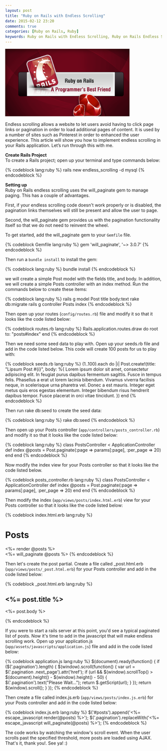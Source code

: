 ```yaml
---
layout: post
title: "Ruby on Rails with Endless Scrolling"
date: 2015-02-12 23:20
comments: true
categories: [Ruby on Rails, Ruby]
keywords: Ruby on Rails with Endless Scrolling, Ruby on Rails Endless Scrolling, Rails with Endless Scrolling, Rails Endless Scrolling
---
```


<p>
  <img src="/images/ruby_on_rails.png" width="400" alt="Ruby on Rails with Endless Scrolling" />
</p>

<p>
  Endless scrolling allows a website to let users avoid having to click page links or pagination in order to load additional pages of content. It is used by a number of sites such as Pinterest in order to enhanced the user experience. This article will show you how to implement endless scrolling in your Rails application. Let’s run through this with me.
</p>

<p>
  <strong>Create Rails Project</strong><br/>
  To create a Rails project; open up your terminal and type commands below:
</p>

{% codeblock lang:ruby %}
rails new endless_scrolling -d mysql
{% endcodeblock %}

<p>
  <strong>Setting up</strong><br/>
  Ruby on Rails endless scrolling uses the will_paginate gem to manage paging. This has a couple of advantages.
</p>

<p>
  First, if your endless scrolling code doesn't work properly or is disabled, the pagination links themselves will still be present and allow the user to page.
</p>

<p>
  Second, the will_paginate gem provides us with the pagination functionality itself so that we do not need to reinvent the wheel.
</p>

<p>
  To get started, add the will_paginate gem to your <code>Gemfile</code> file.
</p>

{% codeblock Gemfile lang:ruby %}
gem 'will_paginate', '~> 3.0.7'
{% endcodeblock %}

<p>
  Then run a <code>bundle install</code> to install the gem:
</p>

{% codeblock lang:ruby %}
bundle install
{% endcodeblock %}

<p>
  we will create a simple Post model with the fields title, and body. In addition, we will create a simple Posts controller with an index method. Run the commands below to create these items:
</p>

{% codeblock lang:ruby %}
rails g model Post title body:text
rake db:migrate
rails g controller Posts index
{% endcodeblock %}

<p>
  Then open up your routes (<code>config/routes.rb</code>) file and modify it so that it looks like the code listed below:
</p>

{% codeblock routes.rb lang:ruby %}
Rails.application.routes.draw do
  root to: "posts#index"
end
{% endcodeblock %}

<p>
  Then we need some seed data to play with. Open up your seeds.rb file and add in the code listed below. This code will create 100 posts for us to play with:
</p>

{% codeblock seeds.rb lang:ruby %}
(1..100).each do |i|
  Post.create!(title: "Lipsum Post #{i}", body: %{
    Lorem ipsum dolor sit amet, consectetur adipiscing elit. In feugiat purus dapibus fermentum sagittis. Fusce in tempus felis. Phasellus a erat ut lorem lacinia bibendum. Vivamus viverra facilisis neque, in scelerisque urna pharetra vel. Donec a est mauris. Integer eget metus quis eros egestas elementum. Integer bibendum risus hendrerit dapibus tempor. Fusce placerat in orci vitae tincidunt.
  })
end
{% endcodeblock %}

<p>
  Then run rake db:seed to create the seed data:
</p>

{% codeblock lang:ruby %}
rake db:seed
{% endcodeblock %}

<p>
  Then open up your Posts controller (<code>app/controllers/posts_controller.rb</code>) and modify it so that it looks like the code listed below:
</p>

{% codeblock lang:ruby %}
class PostsController < ApplicationController
  def index
    @posts = Post.paginate(:page => params[:page], :per_page => 20)
  end
end
{% endcodeblock %}

<p>
  Now modify the index view for your Posts controller so that it looks like the code listed below.
</p>

{% codeblock posts_controller.rb lang:ruby %}
class PostsController < ApplicationController
  def index
    @posts = Post.paginate(:page => params[:page], :per_page => 20)
  end
end
{% endcodeblock %}

<p>
  Then modify the index (<code>app/views/posts/index.html.erb</code>) view for your Posts controller so that it looks like the code listed below:
</p>

{% codeblock index.html.erb lang:ruby %}
<div id="posts">
  <h1>Posts</h1>
  <%= render @posts %>
</div>
<%= will_paginate @posts %>
{% endcodeblock %}

<p>
  Then let's create the post partial. Create a file called _post.html.erb (<code>app/views/posts/_post.html.erb</code>) for your Posts controller and add in the code listed below:
</p>

{% codeblock _post.html.erb lang:ruby %}
<div class="post">
  <h2><%= post.title %></h2>
  <p><%= post.body %></p>
</div>
{% endcodeblock %}

<p>
  If you were to start a rails server at this point, you'd see a typical paginated list of posts. Now it's time to add in the javascript that will make endless scrolling work. Open up your application.js (<code>app/assets/javascripts/application.js</code>) file and add in the code listed below:
</p>

{% codeblock application.js lang:ruby %}
$(document).ready(function() {
  if ($('.pagination').length) {
    $(window).scroll(function() {
      var url = $('.pagination .next_page').attr('href');
      if (url && $(window).scrollTop() > $(document).height() - $(window).height() - 50) {
        $('.pagination').text("Please Wait...");
        return $.getScript(url);
      }
    });
    return $(window).scroll();
  }
});
{% endcodeblock %}

<p>
  Then create a file called index.js.erb (<code>app/views/posts/index.js.erb</code>) for your Posts controller and add in the code listed below:
</p>

{% codeblock index.js.erb lang:ruby %}
$('#posts').append('<%= escape_javascript render(@posts) %>');
$('.pagination').replaceWith('<%= escape_javascript will_paginate(@posts) %>');
{% endcodeblock %}

<p>
  The code works by watching the window's scroll event. When the user scrolls past the specified threshold, more posts are loaded using AJAX. That's it, thank you!. See ya! :)
</p>
